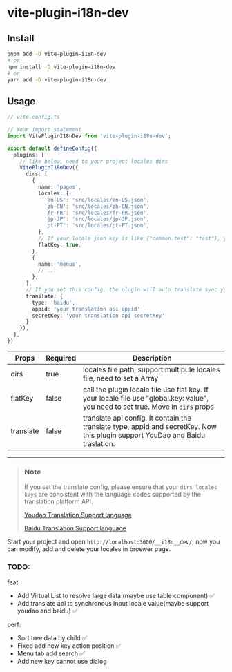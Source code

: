 # vite-plugin-i18n-dev

## Install

```bash
pnpm add -D vite-plugin-i18n-dev
# or
npm install -D vite-plugin-i18n-dev
# or
yarn add -D vite-plugin-i18n-dev
```

## Usage

```ts
// vite.config.ts

// Your import statement
import VitePluginI18nDev from 'vite-plugin-i18n-dev';

export default defineConfig({
  plugins: [
    // like below, need to your project locales dirs
    VitePluginI18nDev({
      dirs: [
        {
          name: 'pages',
          locales: {
            'en-US': 'src/locales/en-US.json',
            'zh-CN': 'src/locales/zh-CN.json',
            'fr-FR': 'src/locales/fr-FR.json',
            'jp-JP': 'src/locales/jp-JP.json',
            'pt-PT': 'src/locales/pt-PT.json',
          },
          // If your locale json key is like {"common.test": "test"}, you should set flatKey is true
          flatKey: true,
        },
        {
          name: 'menus',
          // ...
        },
      ],
      // If you set this config, the plugin will auto translate sync your change and create
      translate: {
        type: 'baidu',
        appid: 'your translation api appid'
        secretKey: 'your translation api secretKey'
      }
    }),
  ],
})

```
|  Props   | Required | Description  |
|  ----  | ----  | ----  |
| dirs  | true | locales file path, support multipule locales file, need to set a Array |
| flatKey  | false | call the plugin locale file use flat key. If your locale file use "global.key: value", you need to set true. Move in `dirs` props |
|  translate  | false  | translate api config. It contain the translate type, appId and secretKey. Now this plugin support YouDao and Baidu traslation.  |
---

> ### Note
> If you set the translate config, please ensure that your `dirs locales keys` are consistent with the language codes supported by the translation platform API.
>
> [Youdao Translation Support language](https://ai.youdao.com/DOCSIRMA/html/trans/api/wbfy/index.html)
> 
> [Baidu Translation Support language](https://api.fanyi.baidu.com/doc/21)

Start your project and open `http://localhost:3000/__i18n__dev/`, now you can modify, add and delete your locales in broswer page.


### TODO:
feat: 
 - Add Virtual List to resolve large data (maybe use table component) ✅
 - Add translate api to synchronous input locale value(maybe support youdao and baidu) ✅
 
 perf:
 - Sort tree data by child ✅
 - Fixed add new key action position ✅
 - Menu tab add search ✅
 - Add new key cannot use dialog
